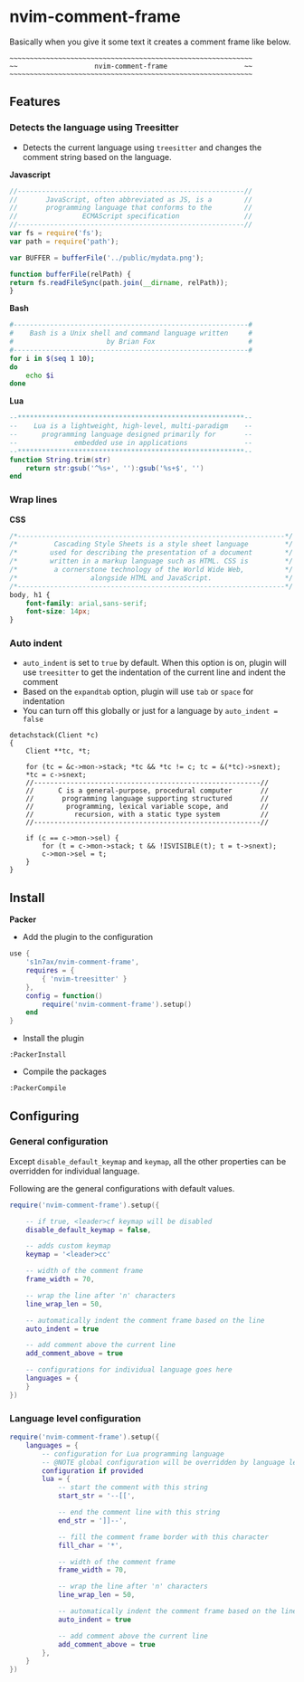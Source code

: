 # nvim-comment-frame

Basically when you give it some text it creates a comment frame like below.

```
~~~~~~~~~~~~~~~~~~~~~~~~~~~~~~~~~~~~~~~~~~~~~~~~~~~~~~~~~~~~
~~                   nvim-comment-frame                   ~~
~~~~~~~~~~~~~~~~~~~~~~~~~~~~~~~~~~~~~~~~~~~~~~~~~~~~~~~~~~~~
```

## Features

### Detects the language using Treesitter

* Detects the current language using `treesitter` and changes
the comment string based on the language.

**Javascript**

```javascript
//--------------------------------------------------------//
//       JavaScript, often abbreviated as JS, is a        //
//       programming language that conforms to the        //
//                ECMAScript specification                //
//--------------------------------------------------------//
var fs = require('fs');
var path = require('path');

var BUFFER = bufferFile('../public/mydata.png');

function bufferFile(relPath) {
return fs.readFileSync(path.join(__dirname, relPath));
}
```

**Bash**

```bash
#----------------------------------------------------------#
#    Bash is a Unix shell and command language written     #
#                       by Brian Fox                       #
#----------------------------------------------------------#
for i in $(seq 1 10);
do
    echo $i
done
```

**Lua**

```lua
--********************************************************--
--    Lua is a lightweight, high-level, multi-paradigm    --
--      programming language designed primarily for       --
--              embedded use in applications              --
--********************************************************--
function String.trim(str)
	return str:gsub('^%s+', ''):gsub('%s+$', '')
end
```

### Wrap lines

**CSS**

```css
/*------------------------------------------------------------------*/
/*         Cascading Style Sheets is a style sheet language         */
/*        used for describing the presentation of a document        */
/*        written in a markup language such as HTML. CSS is         */
/*         a cornerstone technology of the World Wide Web,          */
/*                  alongside HTML and JavaScript.                  */
/*------------------------------------------------------------------*/
body, h1 {
    font-family: arial,sans-serif;
    font-size: 14px;
}
```

### Auto indent

* `auto_indent` is set to `true` by default. When this option is on, plugin will
use `treesitter` to get the indentation of the current line and indent the comment
* Based on the `expandtab` option, plugin will use `tab` or `space` for
  indentation
* You can turn off this globally or just for a language by `auto_indent = false`

```
detachstack(Client *c)
{
	Client **tc, *t;

	for (tc = &c->mon->stack; *tc && *tc != c; tc = &(*tc)->snext);
	*tc = c->snext;
	//--------------------------------------------------------//
	//      C is a general-purpose, procedural computer       //
	//       programming language supporting structured       //
	//        programming, lexical variable scope, and        //
	//          recursion, with a static type system          //
	//--------------------------------------------------------//

	if (c == c->mon->sel) {
		for (t = c->mon->stack; t && !ISVISIBLE(t); t = t->snext);
		c->mon->sel = t;
	}
}
```

## Install

**Packer**

* Add the plugin to the configuration

```lua
use { 
	's1n7ax/nvim-comment-frame',
	requires = {
		{ 'nvim-treesitter' }
	},
	config = function()
		require('nvim-comment-frame').setup()
	end
}
```

* Install the plugin

```
:PackerInstall
```

* Compile the packages

```
:PackerCompile
```


## Configuring

### General configuration

Except `disable_default_keymap` and `keymap`, all the other properties can be
overridden for individual language.

Following are the general configurations with default values.

```lua
require('nvim-comment-frame').setup({

	-- if true, <leader>cf keymap will be disabled
	disable_default_keymap = false,

	-- adds custom keymap
	keymap = '<leader>cc'

	-- width of the comment frame
	frame_width = 70,

	-- wrap the line after 'n' characters
	line_wrap_len = 50,

	-- automatically indent the comment frame based on the line
	auto_indent = true

	-- add comment above the current line
	add_comment_above = true

	-- configurations for individual language goes here
	languages = {
	}
})
```

### Language level configuration

```lua
require('nvim-comment-frame').setup({
	languages = {
		-- configuration for Lua programming language
		-- @NOTE global configuration will be overridden by language level
		configuration if provided
		lua = {
			-- start the comment with this string
			start_str = '--[[',

			-- end the comment line with this string
			end_str = ']]--',

			-- fill the comment frame border with this character
			fill_char = '*',

			-- width of the comment frame
			frame_width = 70,

			-- wrap the line after 'n' characters
			line_wrap_len = 50,

			-- automatically indent the comment frame based on the line
			auto_indent = true

			-- add comment above the current line
			add_comment_above = true
		},
	}
})
```
